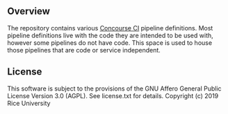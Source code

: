 ## Overview

The repository contains various [Concourse CI](https://concourse-ci.org) pipeline definitions. Most pipeline definitions live with the code they are intended to be used with, however some pipelines do not have code. This space is used to house those pipelines that are code or service independent.

## License

This software is subject to the provisions of the GNU Affero General
Public License Version 3.0 (AGPL). See license.txt for details.
Copyright (c) 2019 Rice University

